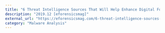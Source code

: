 ```yaml
---
title: "6 Threat Intelligence Sources That Will Help Enhance Digital Forensics Readiness | By Jonathan Zhang"
description: "2019.12 [eforensicsmag]"
external_url: "https://eforensicsmag.com/6-threat-intelligence-sources-that-will-help-enhance-digital-forensics-readiness-by-jonathan-zhang/"
category: "Malware Analysis"
---
```

